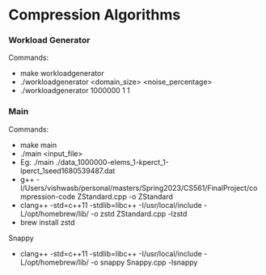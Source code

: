 # Compression Algorithms

### Workload Generator

Commands:

-   make workloadgenerator
-   ./workloadgenerator <domain_size> <noise_percentage> <windowThreshold>
-   ./workloadgenerator 1000000 1 1

### Main

Commands:

-   make main
-   ./main <input_file>
-   Eg: ./main ./data_1000000-elems_1-kperct_1-lperct_1seed1680539487.dat
-   g++ -I/Users/vishwasb/personal/masters/Spring2023/CS561/FinalProject/compression-code ZStandard.cpp -o ZStandard
-   clang++ -std=c++11 -stdlib=libc++ -I/usr/local/include -L/opt/homebrew/lib/ -o zstd ZStandard.cpp -lzstd
-   brew install zstd

Snappy

-   clang++ -std=c++11 -stdlib=libc++ -I/usr/local/include -L/opt/homebrew/lib/ -o snappy Snappy.cpp -lsnappy
